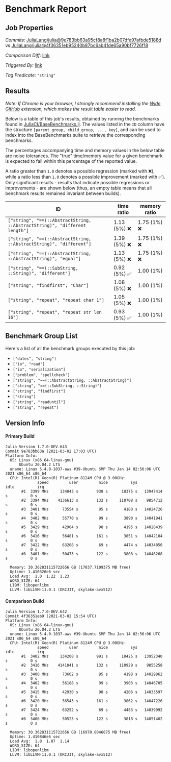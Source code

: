 # Benchmark Report

## Job Properties

*Commits:* [JuliaLang/julia@9e783bb63a95cf8a8f1ba2b07dfe97afbde5188d](https://github.com/JuliaLang/julia/commit/9e783bb63a95cf8a8f1ba2b07dfe97afbde5188d) vs [JuliaLang/julia@4f36351eb95240b87bc6ab41de65a90bf7726f18](https://github.com/JuliaLang/julia/commit/4f36351eb95240b87bc6ab41de65a90bf7726f18)

*Comparison Diff:* [link](https://github.com/JuliaLang/julia/compare/4f36351eb95240b87bc6ab41de65a90bf7726f18..9e783bb63a95cf8a8f1ba2b07dfe97afbde5188d)

*Triggered By:* [link](https://github.com/JuliaLang/julia/commit/9e783bb63a95cf8a8f1ba2b07dfe97afbde5188d#commitcomment-48121796)

*Tag Predicate:* `"string"`

## Results

*Note: If Chrome is your browser, I strongly recommend installing the [Wide GitHub](https://chrome.google.com/webstore/detail/wide-github/kaalofacklcidaampbokdplbklpeldpj?hl=en)
extension, which makes the result table easier to read.*

Below is a table of this job's results, obtained by running the benchmarks found in
[JuliaCI/BaseBenchmarks.jl](https://github.com/JuliaCI/BaseBenchmarks.jl). The values
listed in the `ID` column have the structure `[parent_group, child_group, ..., key]`,
and can be used to index into the BaseBenchmarks suite to retrieve the corresponding
benchmarks.

The percentages accompanying time and memory values in the below table are noise tolerances. The "true"
time/memory value for a given benchmark is expected to fall within this percentage of the reported value.

A ratio greater than `1.0` denotes a possible regression (marked with :x:), while a ratio less
than `1.0` denotes a possible improvement (marked with :white_check_mark:). Only significant results - results
that indicate possible regressions or improvements - are shown below (thus, an empty table means that all
benchmark results remained invariant between builds).

| ID | time ratio | memory ratio |
|----|------------|--------------|
| `["string", "==(::AbstractString, ::AbstractString)", "different length"]` | 1.13 (5%) :x: | 1.75 (1%) :x: |
| `["string", "==(::AbstractString, ::AbstractString)", "different"]` | 1.39 (5%) :x: | 1.75 (1%) :x: |
| `["string", "==(::AbstractString, ::AbstractString)", "equal"]` | 1.13 (5%) :x: | 1.75 (1%) :x: |
| `["string", "==(::SubString, ::String)", "different"]` | 0.92 (5%) :white_check_mark: | 1.00 (1%)  |
| `["string", "findfirst", "Char"]` | 1.08 (5%) :x: | 1.00 (1%)  |
| `["string", "repeat", "repeat char 1"]` | 1.05 (5%) :x: | 1.00 (1%)  |
| `["string", "repeat", "repeat str len 16"]` | 0.93 (5%) :white_check_mark: | 1.00 (1%)  |

## Benchmark Group List

Here's a list of all the benchmark groups executed by this job:

- `["dates", "string"]`
- `["io", "read"]`
- `["io", "serialization"]`
- `["problem", "spellcheck"]`
- `["string", "==(::AbstractString, ::AbstractString)"]`
- `["string", "==(::SubString, ::String)"]`
- `["string", "findfirst"]`
- `["string"]`
- `["string", "readuntil"]`
- `["string", "repeat"]`

## Version Info

#### Primary Build

```
Julia Version 1.7.0-DEV.643
Commit 9e783bb63a (2021-03-02 17:03 UTC)
Platform Info:
  OS: Linux (x86_64-linux-gnu)
      Ubuntu 20.04.2 LTS
  uname: Linux 5.4.0-1037-aws #39-Ubuntu SMP Thu Jan 14 02:56:06 UTC 2021 x86_64 x86_64
  CPU: Intel(R) Xeon(R) Platinum 8124M CPU @ 3.00GHz: 
              speed         user         nice          sys         idle          irq
       #1  3399 MHz     134043 s        938 s      18375 s   13947414 s          0 s
       #2  3394 MHz    4136613 s        132 s     110708 s    9854712 s          0 s
       #3  3401 MHz      73554 s         95 s       4188 s   14024726 s          0 s
       #4  3402 MHz      55770 s         99 s       3890 s   14041941 s          0 s
       #5  3429 MHz      42904 s         98 s       4195 s   14028439 s          0 s
       #6  3416 MHz      56481 s        161 s       3851 s   14042104 s          0 s
       #7  3422 MHz      63208 s         69 s       4474 s   14034850 s          0 s
       #8  3401 MHz      50473 s        122 s       3808 s   14046268 s          0 s
       
  Memory: 30.362831115722656 GB (17037.7109375 MB free)
  Uptime: 1.410326e6 sec
  Load Avg:  1.0  1.22  1.23
  WORD_SIZE: 64
  LIBM: libopenlibm
  LLVM: libLLVM-11.0.1 (ORCJIT, skylake-avx512)

```

#### Comparison Build

```
Julia Version 1.7.0-DEV.642
Commit 4f36351eb9 (2021-03-02 15:54 UTC)
Platform Info:
  OS: Linux (x86_64-linux-gnu)
      Ubuntu 20.04.2 LTS
  uname: Linux 5.4.0-1037-aws #39-Ubuntu SMP Thu Jan 14 02:56:06 UTC 2021 x86_64 x86_64
  CPU: Intel(R) Xeon(R) Platinum 8124M CPU @ 3.00GHz: 
              speed         user         nice          sys         idle          irq
       #1  3402 MHz     134208 s        991 s      18425 s   13952340 s          0 s
       #2  3416 MHz    4141041 s        132 s     110929 s    9855258 s          0 s
       #3  3400 MHz      73602 s         95 s       4198 s   14029862 s          0 s
       #4  3402 MHz      56188 s         99 s       3903 s   14046705 s          0 s
       #5  3415 MHz      42930 s         98 s       4206 s   14033597 s          0 s
       #6  3420 MHz      56543 s        161 s       3862 s   14047226 s          0 s
       #7  3424 MHz      63252 s         69 s       4483 s   14039992 s          0 s
       #8  3406 MHz      50523 s        122 s       3818 s   14051402 s          0 s
       
  Memory: 30.362831115722656 GB (16970.8046875 MB free)
  Uptime: 1.410846e6 sec
  Load Avg:  1.0  1.07  1.14
  WORD_SIZE: 64
  LIBM: libopenlibm
  LLVM: libLLVM-11.0.1 (ORCJIT, skylake-avx512)

```
